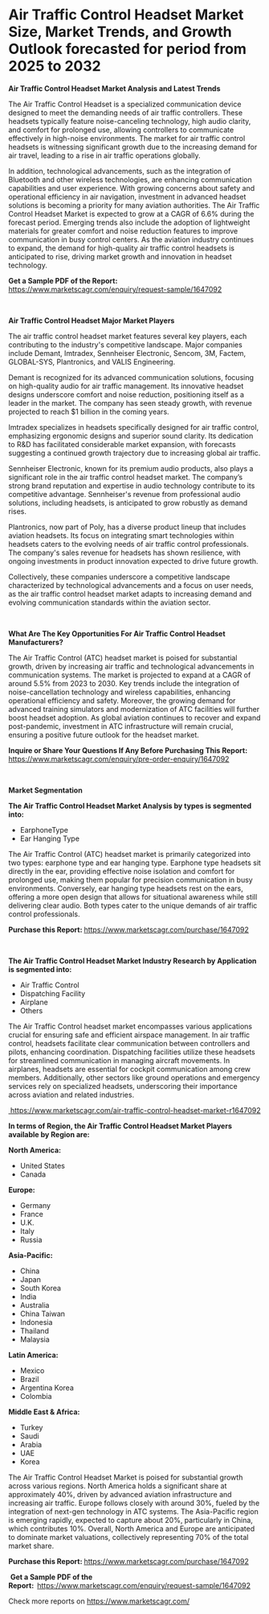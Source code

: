 <p><h1>Air Traffic Control Headset Market Size, Market Trends, and Growth Outlook forecasted for period from 2025 to 2032</h1></p><p><strong>Air Traffic Control Headset Market Analysis and Latest Trends</strong></p>
<p><p>The Air Traffic Control Headset is a specialized communication device designed to meet the demanding needs of air traffic controllers. These headsets typically feature noise-canceling technology, high audio clarity, and comfort for prolonged use, allowing controllers to communicate effectively in high-noise environments. The market for air traffic control headsets is witnessing significant growth due to the increasing demand for air travel, leading to a rise in air traffic operations globally.</p><p>In addition, technological advancements, such as the integration of Bluetooth and other wireless technologies, are enhancing communication capabilities and user experience. With growing concerns about safety and operational efficiency in air navigation, investment in advanced headset solutions is becoming a priority for many aviation authorities. The Air Traffic Control Headset Market is expected to grow at a CAGR of 6.6% during the forecast period. Emerging trends also include the adoption of lightweight materials for greater comfort and noise reduction features to improve communication in busy control centers. As the aviation industry continues to expand, the demand for high-quality air traffic control headsets is anticipated to rise, driving market growth and innovation in headset technology.</p></p>
<p><strong>Get a Sample PDF of the Report:&nbsp;</strong> <a href="https://www.marketscagr.com/enquiry/request-sample/1647092?utm_campaign=2265&utm_medium=2&utm_source=Github&utm_content=ia&utm_term=08022025&utm_id=air-traffic-control-headset">https://www.marketscagr.com/enquiry/request-sample/1647092</a></p>
<p>&nbsp;</p>
<p><strong>Air Traffic Control Headset Major Market Players</strong></p>
<p><p>The air traffic control headset market features several key players, each contributing to the industry's competitive landscape. Major companies include Demant, Imtradex, Sennheiser Electronic, Sencom, 3M, Factem, GLOBAL-SYS, Plantronics, and VALIS Engineering.</p><p>Demant is recognized for its advanced communication solutions, focusing on high-quality audio for air traffic management. Its innovative headset designs underscore comfort and noise reduction, positioning itself as a leader in the market. The company has seen steady growth, with revenue projected to reach $1 billion in the coming years.</p><p>Imtradex specializes in headsets specifically designed for air traffic control, emphasizing ergonomic designs and superior sound clarity. Its dedication to R&D has facilitated considerable market expansion, with forecasts suggesting a continued growth trajectory due to increasing global air traffic.</p><p>Sennheiser Electronic, known for its premium audio products, also plays a significant role in the air traffic control headset market. The company’s strong brand reputation and expertise in audio technology contribute to its competitive advantage. Sennheiser's revenue from professional audio solutions, including headsets, is anticipated to grow robustly as demand rises.</p><p>Plantronics, now part of Poly, has a diverse product lineup that includes aviation headsets. Its focus on integrating smart technologies within headsets caters to the evolving needs of air traffic control professionals. The company's sales revenue for headsets has shown resilience, with ongoing investments in product innovation expected to drive future growth.</p><p>Collectively, these companies underscore a competitive landscape characterized by technological advancements and a focus on user needs, as the air traffic control headset market adapts to increasing demand and evolving communication standards within the aviation sector.</p></p>
<p>&nbsp;</p>
<p><strong>What Are The Key Opportunities For Air Traffic Control Headset Manufacturers?</strong></p>
<p><p>The Air Traffic Control (ATC) headset market is poised for substantial growth, driven by increasing air traffic and technological advancements in communication systems. The market is projected to expand at a CAGR of around 5.5% from 2023 to 2030. Key trends include the integration of noise-cancellation technology and wireless capabilities, enhancing operational efficiency and safety. Moreover, the growing demand for advanced training simulators and modernization of ATC facilities will further boost headset adoption. As global aviation continues to recover and expand post-pandemic, investment in ATC infrastructure will remain crucial, ensuring a positive future outlook for the headset market.</p></p>
<p><strong>Inquire or Share Your Questions If Any Before Purchasing This Report:</strong> <a href="https://www.marketscagr.com/enquiry/pre-order-enquiry/1647092?utm_campaign=2265&utm_medium=2&utm_source=Github&utm_content=ia&utm_term=08022025&utm_id=air-traffic-control-headset">https://www.marketscagr.com/enquiry/pre-order-enquiry/1647092</a></p>
<p>&nbsp;</p>
<p><strong>Market Segmentation</strong></p>
<p><strong>The Air Traffic Control Headset Market Analysis by types is segmented into:</strong></p>
<p><ul><li>EarphoneType</li><li>Ear Hanging Type</li></ul></p>
<p><p>The Air Traffic Control (ATC) headset market is primarily categorized into two types: earphone type and ear hanging type. Earphone type headsets sit directly in the ear, providing effective noise isolation and comfort for prolonged use, making them popular for precision communication in busy environments. Conversely, ear hanging type headsets rest on the ears, offering a more open design that allows for situational awareness while still delivering clear audio. Both types cater to the unique demands of air traffic control professionals.</p></p>
<p><strong>Purchase this Report:&nbsp;</strong><a href="https://www.marketscagr.com/purchase/1647092?utm_campaign=2265&utm_medium=2&utm_source=Github&utm_content=ia&utm_term=08022025&utm_id=air-traffic-control-headset">https://www.marketscagr.com/purchase/1647092</a></p>
<p>&nbsp;</p>
<p><strong>The Air Traffic Control Headset Market Industry Research by Application is segmented into:</strong></p>
<p><ul><li>Air Traffic Control</li><li>Dispatching Facility</li><li>Airplane</li><li>Others</li></ul></p>
<p><p>The Air Traffic Control headset market encompasses various applications crucial for ensuring safe and efficient airspace management. In air traffic control, headsets facilitate clear communication between controllers and pilots, enhancing coordination. Dispatching facilities utilize these headsets for streamlined communication in managing aircraft movements. In airplanes, headsets are essential for cockpit communication among crew members. Additionally, other sectors like ground operations and emergency services rely on specialized headsets, underscoring their importance across aviation and related industries.</p></p>
<p><a href="https://www.marketscagr.com/air-traffic-control-headset-market-r1647092?utm_campaign=2265&utm_medium=2&utm_source=Github&utm_content=ia&utm_term=08022025&utm_id=air-traffic-control-headset">&nbsp;https://www.marketscagr.com/air-traffic-control-headset-market-r1647092</a></p>
<p><strong>In terms of Region, the Air Traffic Control Headset Market Players available by Region are:</strong></p>
<p>
    <p> <strong> North America: </strong>
        <ul>
            <li>United States</li>
            <li>Canada</li>
        </ul>
        </p> 
    <p> <strong> Europe: </strong>
        <ul>
            <li>Germany</li>
            <li>France</li>
            <li>U.K.</li>
            <li>Italy</li>
            <li>Russia</li>
        </ul>
        </p> 
    <p> <strong> Asia-Pacific: </strong>
        <ul>
            <li>China</li>
            <li>Japan</li>
            <li>South Korea</li>
            <li>India</li>
            <li>Australia</li>
            <li>China Taiwan</li>
            <li>Indonesia</li>
            <li>Thailand</li>
            <li>Malaysia</li>
        </ul>
        </p> 
    <p> <strong> Latin America: </strong>
        <ul>
            <li>Mexico</li>
            <li>Brazil</li>
            <li>Argentina Korea</li>
            <li>Colombia</li>
        </ul>
        </p> 
    <p> <strong> Middle East & Africa: </strong>
        <ul>
            <li>Turkey</li>
            <li>Saudi</li>
            <li>Arabia</li>
            <li>UAE</li>
            <li>Korea</li>
        </ul>
    </p>
    </p>
<p><p>The Air Traffic Control Headset Market is poised for substantial growth across various regions. North America holds a significant share at approximately 40%, driven by advanced aviation infrastructure and increasing air traffic. Europe follows closely with around 30%, fueled by the integration of next-gen technology in ATC systems. The Asia-Pacific region is emerging rapidly, expected to capture about 20%, particularly in China, which contributes 10%. Overall, North America and Europe are anticipated to dominate market valuations, collectively representing 70% of the total market share.</p></p>
<p><strong>Purchase this Report: </strong><a href="https://www.marketscagr.com/purchase/1647092?utm_campaign=2265&utm_medium=2&utm_source=Github&utm_content=ia&utm_term=08022025&utm_id=air-traffic-control-headset">https://www.marketscagr.com/purchase/1647092</a></p>
<p>&nbsp;<strong>Get a Sample PDF of the Report:&nbsp;&nbsp;</strong><a href="https://www.marketscagr.com/enquiry/request-sample/1647092?utm_campaign=2265&utm_medium=2&utm_source=Github&utm_content=ia&utm_term=08022025&utm_id=air-traffic-control-headset">https://www.marketscagr.com/enquiry/request-sample/1647092</a></p>
<p><strong></strong></p>
<p>Check more reports on <a href="https://www.marketscagr.com/?utm_campaign=2265&utm_medium=2&utm_source=Github&utm_content=ia&utm_term=08022025&utm_id=air-traffic-control-headset">https://www.marketscagr.com/</a></p>